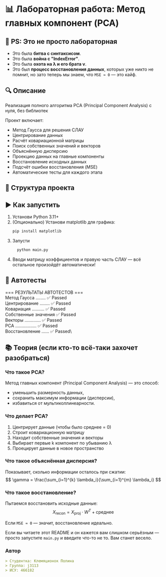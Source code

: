 # 📊 Лабораторная работа: Метод главных компонент (PCA)

## 🤡 PS: Это не просто лабораторная

- Это была **битва с синтаксисом**.
- Это была **война с "IndexError"**.
- Это была **охота на λ и его брата v**.
- Это был **процесс восстановления данных**, которых уже никто не помнит, но зато теперь мы знаем, что `MSE ≈ 0` — это кайф.


## 🔍 Описание

Реализация полного алгоритма PCA (Principal Component Analysis) с нуля, без библиотек

Проект включает:
- Метод Гаусса для решения СЛАУ
- Центрирование данных
- Расчёт ковариационной матрицы
- Поиск собственных значений и векторов
- Объяснённую дисперсию
- Проекцию данных на главные компоненты
- Восстановление исходных данных
- Подсчёт ошибки восстановления (MSE)
- Автоматические тесты для каждого этапа


## 📁 Структура проекта

## ▶️ Как запустить

1. Установи Python 3.11+
2. (Опционально) Установи matplotlib для графика:
   ```bash
   pip install matplotlib
3. Запусти
    ```bash
      python main.py
4. Вводи матрицу коэффициентов и правую часть СЛАУ — всё остальное произойдёт автоматически!



## 🧪 Автотесты


=== РЕЗУЛЬТАТЫ АВТОТЕСТОВ ===\
Метод Гаусса ........ ✅ Passed\
Центрирование ........ ✅ Passed\
Ковариация .......... ✅ Passed\
Собственные значения  ✅ Passed\
Векторы ............. ✅ Passed\
PCA ................. ✅ Passed\
Восстановление ...... ✅ Passed\




## 📚 Теория (если кто-то всё-таки захочет разобраться)

### Что такое PCA?

Метод главных компонент (Principal Component Analysis) — это способ:
- уменьшить размерность данных,
- сохранить максимум информации (дисперсии),
- избавиться от мультиколлинеарности.

### Что делает PCA?

1. Центрирует данные (чтобы было среднее = 0)
2. Строит ковариационную матрицу
3. Находит собственные значения и векторы
4. Выбирает первые k компонент по убыванию λ
5. Проецирует данные в новое пространство

### Что такое объяснённая дисперсия?

Показывает, сколько информации осталось при сжатии:
$$
\gamma = \frac{\sum_{i=1}^{k} \lambda_i}{\sum_{i=1}^{m} \lambda_i}
$$

### Что такое восстановление?

Пытаемся восстановить исходные данные:
$$
X_{\text{recon}} = X_{\text{proj}} \cdot W^T + \text{среднее}
$$

Если `MSE ≈ 0` — значит, восстановление идеально.


Если вы читаете этот README и он кажется вам слишком серьёзным — просто запустите `main.py` и введите что-то не то. Вам станет весело.



###  Автор

```markdown
> Студентка: Клемяционок Полина 
> Группа: j3113  
> ИСУ: 466182